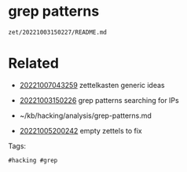 # grep patterns

` zet/20221003150227/README.md `

# Related

- [20221007043259](/zet/20221007043259/README.md) zettelkasten generic ideas

- [20221003150226](/zet/20221003150226/README.md) grep patterns searching for IPs
- ~/kb/hacking/analysis/grep-patterns.md
- [20221005200242](/zet/20221005200242/README.md) empty zettels to fix

Tags:

    #hacking #grep 
